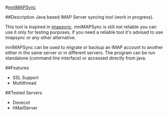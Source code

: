 #[mnIMAPSync](http://www.marcnuri.com/)

##Description
Java based IMAP Server syncing tool (work in progress).

This tool is inspired in [imapsync](http://imapsync.lamiral.info/). mnIMAPSync is still not reliable
you can use it only for testing purposes, if you need a reliable tool it's advised to use imapsync or any
other alternative.

mnIMAPSync can be used to migrate or backup an IMAP account to another either in the same server or
 in different servers. The program can be run standalone (command line interface) or accessed directly 
from java.

##Features
- SSL Support
- Multithread

##Tested Servers
- Dovecot
- hMailServer
